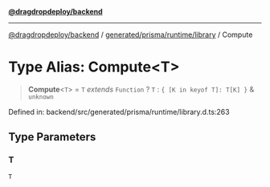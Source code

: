 [**@dragdropdeploy/backend**](../../../../../README.md)

***

[@dragdropdeploy/backend](../../../../../README.md) / [generated/prisma/runtime/library](../README.md) / Compute

# Type Alias: Compute\<T\>

> **Compute**\<`T`\> = `T` *extends* `Function` ? `T` : `{ [K in keyof T]: T[K] }` & `unknown`

Defined in: backend/src/generated/prisma/runtime/library.d.ts:263

## Type Parameters

### T

`T`
